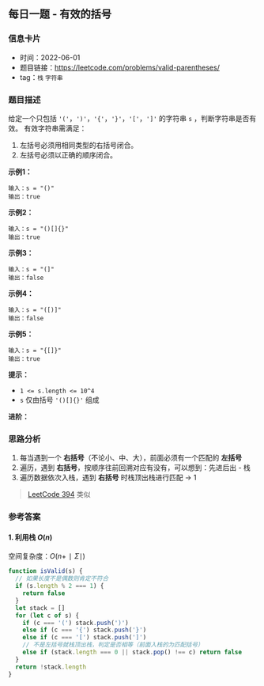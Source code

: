 ## 每日一题 - 有效的括号
 
### 信息卡片
 
- 时间：2022-06-01
- 题目链接：https://leetcode.com/problems/valid-parentheses/
- tag：`栈` `字符串`
 
### 题目描述
 
给定一个只包括 `'('`，`')'`，`'{'`，`'}'`，`'['`，`']'` 的字符串 `s` ，判断字符串是否有效。
有效字符串需满足：

  1. 左括号必须用相同类型的右括号闭合。
  2. 左括号必须以正确的顺序闭合。
 
**示例1：**
 
```
输入：s = "()"
输出：true
```

**示例2：**
 
```
输入：s = "()[]{}"
输出：true
```

**示例3：**
 
```
输入：s = "(]"
输出：false
```

**示例4：**
 
```
输入：s = "([)]"
输出：false
```

**示例5：**
 
```
输入：s = "{[]}"
输出：true
```
 
**提示：**
 
- `1 <= s.length <= 10^4`
- `s` 仅由括号 `'()[]{}'` 组成
 
**进阶：** 
 
### 思路分析

1. 每当遇到一个 __右括号__（不论小、中、大），前面必须有一个匹配的 __左括号__
2. 遍历，遇到 __右括号__，按顺序往前回溯对应有没有，可以想到：先进后出 - 栈
3. 遍历数据依次入栈，遇到 __右括号__ 时栈顶出栈进行匹配 → 1

> [LeetCode 394](2022-04-26.md) 类似
 
### 参考答案
 
#### 1. 利用栈 $O(n)$

空间复杂度：$O(n+∣Σ∣)$
 
```javascript {.line-numbers}
function isValid(s) {
  // 如果长度不是偶数则肯定不符合
  if (s.length % 2 === 1) {
    return false
  }
  let stack = []
  for (let c of s) {
    if (c === '(') stack.push(')')
    else if (c === '{') stack.push('}')
    else if (c === '[') stack.push(']')
    // 不是左括号就栈顶出栈，判定是否相等（前面入栈的为匹配括号）
    else if (stack.length === 0 || stack.pop() !== c) return false
  }
  return !stack.length
}
```